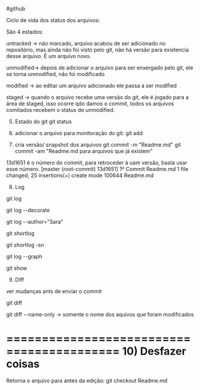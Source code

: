 #github

Ciclo de vida dos status dos arquivos:

São 4 estados:

untracked -> não marcado, arquivo acabou de ser adicionado no repositório, mas ainda não foi visto pelo git, não há versão para existencia desse arquivo. É um arquivo novo.

unmodified-> depois de adicionar o arquivo para ser enxergado pelo git, ele se torna unmodified, não foi modificado

modified -> ao editar um arquivo adicionado ele passa a ser modified

staged -> quando o arquivo recebe uma versão do git, ele é jogado para a área de staged, isso ocorre qdo damos o commit, todos os arquivos comitados recebem o status de unmodified.


5) Estado do git 
git status

6) adicionar o arquivo para monitoração do git:
git add

7) cria versão/ snapshot dos arquivos
git commit -m "Readme.md" 
git commit -am "Readme.md para arquivos que já existem" 

13d1651 é o número do commit, para retroceder à uam versão, basta usar esse número.
[master (root-commit) 13d1651] 1º Commit Readme.md
 1 file changed, 25 insertions(+)
 create mode 100644 Readme.md


8) Log

git log

git log --decorate

git log --author="Sara"

git shortlog

git shortlog -sn

git log --graph

git show <idDoCommit>


9) Diff

ver mudanças ants de enviar o commit

git diff

git diff --name-only -> somente o nome dos aquivos que foram modificados


==========================================
10) Desfazer coisas
============================================

Retorna o arquivo para antes da edição:
git checkout Readme.md








